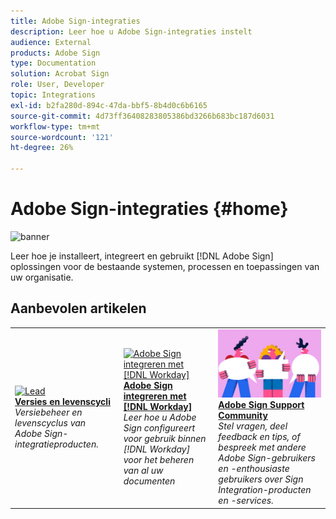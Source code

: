 ```yaml
---
title: Adobe Sign-integraties
description: Leer hoe u Adobe Sign-integraties instelt
audience: External
products: Adobe Sign
type: Documentation
solution: Acrobat Sign
role: User, Developer
topic: Integrations
exl-id: b2fa280d-894c-47da-bbf5-8b4d0c6b6165
source-git-commit: 4d73ff36408283805386bd3266b683bc187d6031
workflow-type: tm+mt
source-wordcount: '121'
ht-degree: 26%

---
```


# Adobe Sign-integraties {#home}

![banner](images/sign-banner.png)

Leer hoe je installeert, integreert en gebruikt [!DNL Adobe Sign] oplossingen voor de bestaande systemen, processen en toepassingen van uw organisatie.

## Aanbevolen artikelen

<table style="table-layout:fixed">
<tr>
  <td>
    <a href="versions.md">
    <img alt="Lead" src="images/versions.png"/>
    </a>
    <div>
    <a href="versions.md"><strong>Versies en levenscycli</strong></a>
    </div>
    <em>Versiebeheer en levenscyclus van Adobe Sign-integratieproducten.</em>
    <br>
  </td>
  <td>
    <a href="workday/tutorial-video.md">
    <img alt="Adobe Sign integreren met [!DNL Workday]" src="images/wd-integration.png"/>
    </a>
    <div>
    <a href="workday/tutorial-video.md"><strong>Adobe Sign integreren met [!DNL Workday]</strong></a>
    </div>
    <em>Leer hoe u Adobe Sign configureert voor gebruik binnen [!DNL Workday] voor het beheren van al uw documenten</em>
  </td>
  <td>
    <a href="https://community.adobe.com/t5/adobe-sign/bd-p/adobe-sign?page=1&amp;sort=latest_replies&amp;filter=all">
    <img alt="Adobe Sign Support Community" src="images/sign-forum.png"/>
    </a>
    <div>
    <a href="https://community.adobe.com/t5/adobe-sign/bd-p/adobe-sign?page=1&amp;sort=latest_replies&amp;filter=all"><strong>Adobe Sign Support Community</strong></a>
    </div>
    <em>Stel vragen, deel feedback en tips, of bespreek met andere Adobe Sign-gebruikers en -enthousiaste gebruikers over Sign Integration-producten en -services.</em>
    <br>
  </td>
</tr>
</table>
